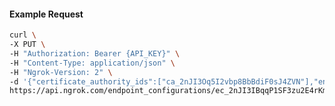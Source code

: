 <!-- Code generated for API Clients. DO NOT EDIT. -->

#### Example Request

```bash
curl \
-X PUT \
-H "Authorization: Bearer {API_KEY}" \
-H "Content-Type: application/json" \
-H "Ngrok-Version: 2" \
-d '{"certificate_authority_ids":["ca_2nJI3Oq5I2vbp8BbBdiF0sJ4ZVN"],"enabled":true}' \
https://api.ngrok.com/endpoint_configurations/ec_2nJI3IBqqP1SF3zu2E4rKmu5JDG/mutual_tls
```
